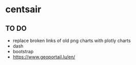 # centsair

## TO DO

- replace broken links of old png charts with plotly charts
- dash
- bootstrap
- https://www.geoportail.lu/en/